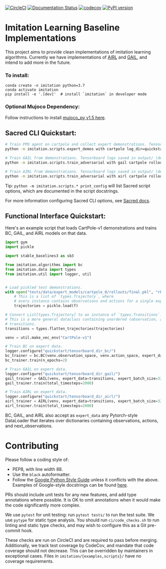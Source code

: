 [![CircleCI](https://circleci.com/gh/HumanCompatibleAI/imitation.svg?style=svg)](https://circleci.com/gh/HumanCompatibleAI/imitation)
[![Documentation Status](https://readthedocs.org/projects/imitation/badge/?version=latest)](https://imitation.readthedocs.io/en/latest/?badge=latest)
[![codecov](https://codecov.io/gh/HumanCompatibleAI/imitation/branch/master/graph/badge.svg)](https://codecov.io/gh/HumanCompatibleAI/imitation)
[![PyPI version](https://badge.fury.io/py/imitation.svg)](https://badge.fury.io/py/imitation)


# Imitation Learning Baseline Implementations

This project aims to provide clean implementations of imitation learning algorithms.
Currently we have implementations of [AIRL](https://arxiv.org/abs/1710.11248) and 
[GAIL](https://arxiv.org/abs/1606.03476), and intend to add more in the future.

### To install:
```
conda create -n imitation python=3.7
conda activate imitation
pip install -e '.[dev]'  # install `imitation` in developer mode
```

### Optional Mujoco Dependency:

Follow instructions to install [mujoco_py v1.5 here](https://github.com/openai/mujoco-py/tree/498b451a03fb61e5bdfcb6956d8d7c881b1098b5#install-mujoco).


## Sacred CLI Quickstart:

```bash
# Train PPO agent on cartpole and collect expert demonstrations. Tensorboard logs saved in `quickstart/rl/`
python -m imitation.scripts.expert_demos with cartpole log_dir=quickstart/rl/

# Train GAIL from demonstrations. Tensorboard logs saved in output/ (default log directory).
python -m imitation.scripts.train_adversarial with gail cartpole rollout_path=quickstart/rl/rollouts/final.pkl

# Train AIRL from demonstrations. Tensorboard logs saved in output/ (default log directory).
python -m imitation.scripts.train_adversarial with airl cartpole rollout_path=quickstart/rl/rollouts/final.pkl
```
Tip: `python -m imitation.scripts.* print_config` will list Sacred script options, which are documented
in the script docstrings.

For more information configuring Sacred CLI options, see [Sacred docs](https://sacred.readthedocs.io/en/stable/).


## Functional Interface Quickstart:

Here's an example script that loads CartPole-v1 demonstrations and trains BC, GAIL, and AIRL models on that data.

```python
import gym
import pickle

import stable_baselines3 as sb3

from imitation.algorithms import bc
from imitation.data import types
from imitation.util import logger, util


# Load pickled test demonstrations.
with open("tests/data/expert_models/cartpole_0/rollouts/final.pkl", "rb") as f:
    # This is a list of `types.Trajectory`, where
    # every instance contains observations and actions for a single expert demonstration.
    trajectories = pickle.load(f)

# Convert List[types.Trajectory] to an instance of `types.Transitions`.
# This is a more general dataclass containing unordered (observation, actions, next_observation)
# transitions.
transitions = types.flatten_trajectories(trajectories)

venv = util.make_vec_env("CartPole-v1")

# Train BC on expert data. 
logger.configure("quickstart/tensorboard_dir_bc/")
bc_trainer = bc.BC(venv.observation_space, venv.action_space, expert_data=transitions)
bc_trainer.train(n_epochs=2)

# Train GAIL on expert data.
logger.configure("quickstart/tensorboard_dir_gail/")
gail_trainer = GAIL(venv, expert_data=transitions, expert_batch_size=32, gen_algo=sb3.PPO(venv))
gail_trainer.train(total_timesteps=2000)

# Train AIRL on expert data.
logger.configure("quickstart/tensorboard_dir_airl/")
airl_trainer = AIRL(venv, expert_data=transitions, expert_batch_size=32, gen_algo=sb3.PPO(venv))
airl_trainer.train(total_timesteps=2000)
```

BC, GAIL, and AIRL also accept as `expert_data` any Pytorch-style DataLoader that iterates over dictionaries containing observations, actions, and next_observations.


# Contributing

Please follow a coding style of:
  * PEP8, with line width 88.
  * Use the `black` autoformatter.
  * Follow the [Google Python Style Guide](http://google.github.io/styleguide/pyguide.html) unless
    it conflicts with the above. Examples of Google-style docstrings can be found
    [here](https://sphinxcontrib-napoleon.readthedocs.io/en/latest/example_google.html).

PRs should include unit tests for any new features, and add type annotations where possible. 
It is OK to omit annotations when it would make the code significantly more complex.

We use `pytest` for unit testing: run `pytest tests/` to run the test suite.
We use `pytype` for static type analysis.
You should run `ci/code_checks.sh` to run linting and static type checks, and may wish
to configure this as a Git pre-commit hook.

These checks are run on CircleCI and are required to pass before merging.
Additionally, we track test coverage by CodeCov, and mandate that code coverage
should not decrease. This can be overridden by maintainers in exceptional cases.
Files in `imitation/{examples,scripts}/` have no coverage requirements.
